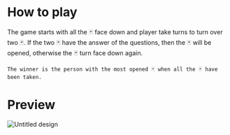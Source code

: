 # How to play
   The game starts with all the 🃏 face down and player take turns to turn over two 🃏.
     If the two 🃏 have the answer of the questions, then the 🃏 will be opened, otherwise the 🃏 turn face down again.

    The winner is the person with the most opened 🃏 when all the 🃏 have been taken.

# Preview
![Untitled design](https://user-images.githubusercontent.com/72002605/227772360-0e4e3475-1a3f-400e-ac43-301c3d71f1e4.gif)

